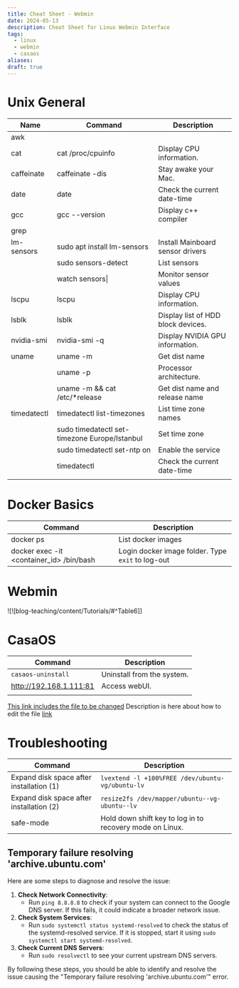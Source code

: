 ```yaml
---
title: Cheat Sheet - Webmin
date: 2024-05-13
description: Cheat Sheet for Linux Webmin Interface
tags:
  - linux
  - webmin
  - casaos
aliases: 
draft: true
---
```

# Unix General

| **Name**    | **Command**                                       | **Description**                    |
| ----------- | ------------------------------------------------- | ---------------------------------- |
| awk         |                                                   |                                    |
| cat         | cat /proc/cpuinfo                                 | Display CPU information.           |
| caffeinate  | caffeinate -dis                                   | Stay awake your Mac.               |
| date        | date                                              | Check the current date-time        |
| gcc         | gcc --version                                     | Display c++ compiler               |
| grep        |                                                   |                                    |
| lm-sensors  | sudo apt install lm-sensors                       | Install Mainboard sensor drivers   |
|             | sudo sensors-detect                               | List sensors                       |
|             | watch sensors\|                                   | Monitor sensor values              |
| lscpu       | lscpu                                             | Display CPU information.           |
| lsblk       | lsblk                                             | Display list of HDD block devices. |
| nvidia-smi  | nvidia-smi -q                                     | Display NVIDIA GPU information.    |
| uname       | uname -m                                          | Get dist name                      |
|             | uname -p                                          | Processor architecture.            |
|             | uname -m && cat /etc/*release                     | Get dist name and release name     |
| timedatectl | timedatectl list-timezones                        | List time zone names               |
|             | sudo timedatectl set-timezone Europe/Istanbul<br> | Set time zone                      |
|             | sudo timedatectl set-ntp on                       | Enable the service                 |
|             | timedatectl                                       | Check the current date-time        |
|             |                                                   |                                    |


# Docker Basics

| Command                                  | Description                                       |
| ---------------------------------------- | ------------------------------------------------- |
| docker ps                                | List docker images                                |
| docker exec -it <container_id> /bin/bash | Login docker image folder. Type `exit` to log-out |

# Webmin
![![blog-teaching/content/Tutorials/#^Table6]]

# CasaOS

| Command                 | Description                |
| ----------------------- | -------------------------- |
| `casaos-uninstall`      | Uninstall from the system. |
| http://192.168.1.111:81 | Access webUI.              |
|                         |                            |

[This link includes the file to be changed](https://github.com/IceWhaleTech/CasaOS/blob/0883f5f3aa7a3ce0753891c0835f8f633557892d/service/system.go#L454)
Description is here about how to edit the file [link](https://github.com/IceWhaleTech/CasaOS/issues/1126)


# Troubleshooting

| Command                                  | Description                                              |
| ---------------------------------------- | -------------------------------------------------------- |
| Expand disk space after installation (1) | `lvextend -l +100%FREE /dev/ubuntu-vg/ubuntu-lv`         |
| Expand disk space after installation (2) | `resize2fs /dev/mapper/ubuntu--vg-ubuntu--lv`            |
| safe-mode                                | Hold down shift key to log in to recovery mode on Linux. |

## Temporary failure resolving 'archive.ubuntu.com'
Here are some steps to diagnose and resolve the issue:
1. **Check Network Connectivity**:
    - Run `ping 8.8.8.8` to check if your system can connect to the Google DNS server. If this fails, it could indicate a broader network issue. 
2. **Check System Services**:
    - Run `sudo systemctl status systemd-resolved` to check the status of the systemd-resolved service. If it is stopped, start it using `sudo systemctl start systemd-resolved`.    
3. **Check Current DNS Servers**:
    - Run `sudo resolvectl` to see your current upstream DNS servers.
    
By following these steps, you should be able to identify and resolve the issue causing the "Temporary failure resolving 'archive.ubuntu.com'" error.